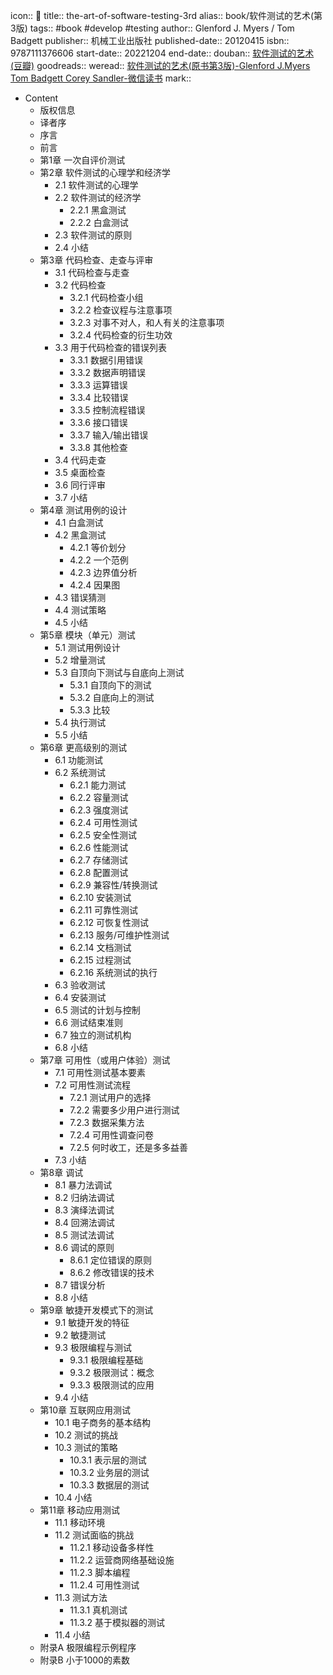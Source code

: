 icon:: 📖
title:: the-art-of-software-testing-3rd
alias:: book/软件测试的艺术(第3版)
tags:: #book #develop #testing 
author:: Glenford J. Myers / Tom Badgett
publisher:: 机械工业出版社
published-date:: 20120415
isbn:: 9787111376606
start-date:: 20221204
end-date:: 
douban:: [软件测试的艺术 (豆瓣)](https://book.douban.com/subject/10549782/)
goodreads:: 
weread:: [软件测试的艺术(原书第3版)-Glenford J.Myers Tom Badgett Corey Sandler-微信读书](https://weread.qq.com/web/bookDetail/2e8328c0721bc5672e85953)
mark::

- Content
  - 版权信息
  - 译者序
  - 序言
  - 前言
  - 第1章 一次自评价测试
  - 第2章 软件测试的心理学和经济学
    - 2.1 软件测试的心理学
    - 2.2 软件测试的经济学
      - 2.2.1 黑盒测试
      - 2.2.2 白盒测试
    - 2.3 软件测试的原则
    - 2.4 小结
  - 第3章 代码检查、走查与评审
    - 3.1 代码检查与走查
    - 3.2 代码检查
      - 3.2.1 代码检查小组
      - 3.2.2 检查议程与注意事项
      - 3.2.3 对事不对人，和人有关的注意事项
      - 3.2.4 代码检查的衍生功效
    - 3.3 用于代码检查的错误列表
      - 3.3.1 数据引用错误
      - 3.3.2 数据声明错误
      - 3.3.3 运算错误
      - 3.3.4 比较错误
      - 3.3.5 控制流程错误
      - 3.3.6 接口错误
      - 3.3.7 输入/输出错误
      - 3.3.8 其他检查
    - 3.4 代码走查
    - 3.5 桌面检查
    - 3.6 同行评审
    - 3.7 小结
  - 第4章 测试用例的设计
    - 4.1 白盒测试
    - 4.2 黑盒测试
      - 4.2.1 等价划分
      - 4.2.2 一个范例
      - 4.2.3 边界值分析
      - 4.2.4 因果图
    - 4.3 错误猜测
    - 4.4 测试策略
    - 4.5 小结
  - 第5章 模块（单元）测试
    - 5.1 测试用例设计
    - 5.2 增量测试
    - 5.3 自顶向下测试与自底向上测试
      - 5.3.1 自顶向下的测试
      - 5.3.2 自底向上的测试
      - 5.3.3 比较
    - 5.4 执行测试
    - 5.5 小结
  - 第6章 更高级别的测试
    - 6.1 功能测试
    - 6.2 系统测试
      - 6.2.1 能力测试
      - 6.2.2 容量测试
      - 6.2.3 强度测试
      - 6.2.4 可用性测试
      - 6.2.5 安全性测试
      - 6.2.6 性能测试
      - 6.2.7 存储测试
      - 6.2.8 配置测试
      - 6.2.9 兼容性/转换测试
      - 6.2.10 安装测试
      - 6.2.11 可靠性测试
      - 6.2.12 可恢复性测试
      - 6.2.13 服务/可维护性测试
      - 6.2.14 文档测试
      - 6.2.15 过程测试
      - 6.2.16 系统测试的执行
    - 6.3 验收测试
    - 6.4 安装测试
    - 6.5 测试的计划与控制
    - 6.6 测试结束准则
    - 6.7 独立的测试机构
    - 6.8 小结
  - 第7章 可用性（或用户体验）测试
    - 7.1 可用性测试基本要素
    - 7.2 可用性测试流程
      - 7.2.1 测试用户的选择
      - 7.2.2 需要多少用户进行测试
      - 7.2.3 数据采集方法
      - 7.2.4 可用性调查问卷
      - 7.2.5 何时收工，还是多多益善
    - 7.3 小结
  - 第8章 调试
    - 8.1 暴力法调试
    - 8.2 归纳法调试
    - 8.3 演绎法调试
    - 8.4 回溯法调试
    - 8.5 测试法调试
    - 8.6 调试的原则
      - 8.6.1 定位错误的原则
      - 8.6.2 修改错误的技术
    - 8.7 错误分析
    - 8.8 小结
  - 第9章 敏捷开发模式下的测试
    - 9.1 敏捷开发的特征
    - 9.2 敏捷测试
    - 9.3 极限编程与测试
      - 9.3.1 极限编程基础
      - 9.3.2 极限测试：概念
      - 9.3.3 极限测试的应用
    - 9.4 小结
  - 第10章 互联网应用测试
    - 10.1 电子商务的基本结构
    - 10.2 测试的挑战
    - 10.3 测试的策略
      - 10.3.1 表示层的测试
      - 10.3.2 业务层的测试
      - 10.3.3 数据层的测试
    - 10.4 小结
  - 第11章 移动应用测试
    - 11.1 移动环境
    - 11.2 测试面临的挑战
      - 11.2.1 移动设备多样性
      - 11.2.2 运营商网络基础设施
      - 11.2.3 脚本编程
      - 11.2.4 可用性测试
    - 11.3 测试方法
      - 11.3.1 真机测试
      - 11.3.2 基于模拟器的测试
    - 11.4 小结
  - 附录A 极限编程示例程序
  - 附录B 小于1000的素数